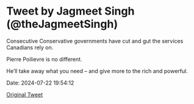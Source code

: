 # Tweet by Jagmeet Singh (@theJagmeetSingh)

Consecutive Conservative governments have cut and gut the services Canadians rely on.

Pierre Poilievre is no different.

He’ll take away what you need – and give more to the rich and powerful.

Date: 2024-07-22 19:54:12

[Original Tweet](https://x.com/theJagmeetSingh/status/1815475452364087502)

